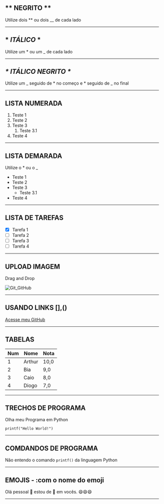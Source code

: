 ## ** **NEGRITO** **

Utilize dois **  ou dois __ de cada lado

***

## * *ITÁLICO* *

Utilize um *  ou um _ de cada lado

***

## _* _*ITÁLICO NEGRITO*_ *_

Utilize um _ seguido de * no começo e * seguido de _ no final

***

## LISTA NUMERADA

1. Teste 1
1. Teste 2
1. Teste 3
   1. Teste 3.1
111. Teste 4

***

## LISTA DEMARADA
Utilize o * ou o _

* Teste 1
* Teste 2
* Teste 3
   * Teste 3.1
* Teste 4

***

## LISTA DE TAREFAS

- [x] Tarefa 1
- [ ] Tarefa 2
- [ ] Tarefa 3
- [ ] Tarefa 4

***

## UPLOAD IMAGEM
Drag and Drop

![Git_GitHub](https://user-images.githubusercontent.com/73409867/218349020-3942b89b-a074-494e-8002-f876d5417653.png)

***

## USANDO LINKS [],()
[Acesse meu GitHub](https://github.com/ArtCruz)

***

## TABELAS
Num | Nome | Nota
---|---|---
1|Arthur|10,0
2|Bia|9,0
3|Caio|8,0
4|Diogo|7,0

***

## TRECHOS DE PROGRAMA
Olha meu Programa em Python
```
printf("Hello World!")
```

***

## COMDANDOS DE PROGRAMA
Não entendo o comando `printf()` da linguagem Python

***

## EMOJIS - :com o nome do emoji

Olá pessoal 👋 estou de 👀 em vocês. 😄😄😄

***

